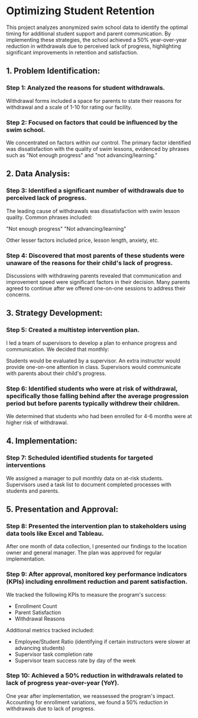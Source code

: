# Optimizing Student Retention
This project analyzes anonymized swim school data to identify the optimal timing for additional student support and parent communication. By implementing these strategies, the school achieved a 50% year-over-year reduction in withdrawals due to perceived lack of progress, highlighting significant improvements in retention and satisfaction.

## 1. Problem Identification:

### Step 1: Analyzed the reasons for student withdrawals.

Withdrawal forms included a space for parents to state their reasons for withdrawal and a scale of 1-10 for rating our facility.

### Step 2: Focused on factors that could be influenced by the swim school.

We concentrated on factors within our control. The primary factor identified was dissatisfaction with the quality of swim lessons, evidenced by phrases such as "Not enough progress" and "not advancing/learning."

## 2. Data Analysis:

### Step 3: Identified a significant number of withdrawals due to perceived lack of progress.

The leading cause of withdrawals was dissatisfaction with swim lesson quality. Common phrases included:

"Not enough progress"
"Not advancing/learning"

Other lesser factors included price, lesson length, anxiety, etc.

### Step 4: Discovered that most parents of these students were unaware of the reasons for their child's lack of progress.

Discussions with withdrawing parents revealed that communication and improvement speed were significant factors in their decision. Many parents agreed to continue after we offered one-on-one sessions to address their concerns.

## 3. Strategy Development:

### Step 5: Created a multistep intervention plan.

I led a team of supervisors to develop a plan to enhance progress and communication. We decided that monthly:

Students would be evaluated by a supervisor.
An extra instructor would provide one-on-one attention in class.
Supervisors would communicate with parents about their child's progress.

### Step 6: Identified students who were at risk of withdrawal, specifically those falling behind after the average progression period but before parents typically withdrew their children.

We determined that students who had been enrolled for 4-6 months were at higher risk of withdrawal.

## 4. Implementation:

### Step 7: Scheduled identified students for targeted interventions

We assigned a manager to pull monthly data on at-risk students. Supervisors used a task list to document completed processes with students and parents.
  
## 5. Presentation and Approval:

### Step 8: Presented the intervention plan to stakeholders using data tools like Excel and Tableau.

After one month of data collection, I presented our findings to the location owner and general manager. The plan was approved for regular implementation.

### Step 9: After approval, monitored key performance indicators (KPIs) including enrollment reduction and parent satisfaction.

We tracked the following KPIs to measure the program's success:

  - Enrollment Count
  - Parent Satisfaction
  - Withdrawal Reasons

Additional metrics tracked included:

  - Employee/Student Ratio (identifying if certain instructors were slower at advancing students)
  - Supervisor task completion rate
  - Supervisor team success rate by day of the week

### Step 10: Achieved a 50% reduction in withdrawals related to lack of progress year-over-year (YoY).

One year after implementation, we reassessed the program's impact. Accounting for enrollment variations, we found a 50% reduction in withdrawals due to lack of progress.
